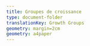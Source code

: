 ```yaml
---
title: Groupes de croissance
type: document-folder
translationKey: Growth Groups
geometry: margin=2cm
geometry: a4paper
---
```

